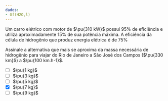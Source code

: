 ```yaml
---
dados:
- Gf(H2O,l)
---
```


Um carro elétrico com motor de $\pu{310 kW}$ possui $95\%$ de eficiência e utiliza aproximadamente $15\%$ de sua potência máxima. A eficiência da célula de hidrogênio que produz energia elétrica é de $75\%$ 

Assinale a alternativa que mais se aproxima da massa necessária de hidrogênio para viajar do Rio de Janeiro a São José dos Campos ($\pu{330 km}$) a $\pu{100 km.h-1}$.

- [ ] $\pu{1 kg}$
- [ ] $\pu{3 kg}$
- [ ] $\pu{5 kg}$
- [x] $\pu{7 kg}$
- [ ] $\pu{9 kg}$